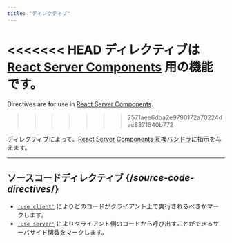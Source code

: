 ```yaml
---
title: "ディレクティブ"
---
```


<RSC>

<<<<<<< HEAD
ディレクティブは [React Server Components](/learn/start-a-new-react-project#bleeding-edge-react-frameworks) 用の機能です。
=======
Directives are for use in [React Server Components](/reference/rsc/server-components).
>>>>>>> 2571aee6dba2e9790172a70224dac8371640b772

</RSC>

<Intro>

ディレクティブによって、[React Server Components 互換バンドラ](/learn/start-a-new-react-project#bleeding-edge-react-frameworks)に指示を与えます。

</Intro>

---

## ソースコードディレクティブ {/*source-code-directives*/}

* [`'use client'`](/reference/rsc/use-client) によりどのコードがクライアント上で実行されるべきかマークします。
* [`'use server'`](/reference/rsc/use-server) によりクライアント側のコードから呼び出すことができるサーバサイド関数をマークします。

